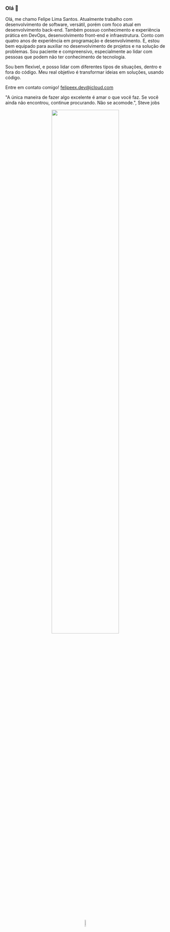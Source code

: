 ### Olá 👋

Olá, me chamo Felipe Lima Santos. Atualmente trabalho com desenvolvimento de software, versátil, porém com foco atual em desenvolvimento back-end. Também possuo conhecimento e experiência prática em DevOps, desenvolvimento front-end e infraestrutura. Conto com quatro anos de experiência em programação e desenvolvimento. E, estou bem equipado para auxiliar no desenvolvimento de projetos e na solução de problemas. Sou paciente e compreensivo, especialmente ao lidar com pessoas que podem não ter conhecimento de tecnologia.

Sou bem flexível, e posso lidar com diferentes tipos de situações, dentro e fora do código. Meu real objetivo é transformar ideias em soluções, usando código.

Entre em contato comigo! felipeex.dev@icloud.com

"A única maneira de fazer algo excelente é amar o que você faz. Se você ainda não encontrou, continue procurando. Não se acomode.", Steve jobs

<p align="center" >
  <a href="https://skillicons.dev">
    <img src="https://skillicons.dev/icons?i=docker,ts,jenkins,jest,linux,lua,mysql,nestjs,mongodb,nextjs,nginx,nodejs,postgres,prisma,react,redis,sass,tailwind,vscode,express,vite,redux,vim,graphql,html,bootstrap,apollo,electron,threejs,c" width="65%"/>
  </a>
</p>

<p align="center">
  <a href="https://skillicons.dev">
    <img src="https://skillicons.dev/icons?i=vitest,webpack" width="7.5%"/>
  </a>
</p>

